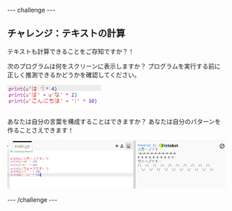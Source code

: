 \--- challenge \---

## チャレンジ：テキストの計算

テキストも計算できることをご存知ですか？！

次のプログラムは何をスクリーンに表示しますか？ プログラムを実行する前に正しく推測できるかどうかを確認してください。

![スクリーンショット](images/me-text-calc.png)

あなたは自分の言葉を構成することはできますか？ あなたは自分のパターンを作ることさえできます！

![スクリーンショット](images/me-patterns.png)

\--- /challenge \---